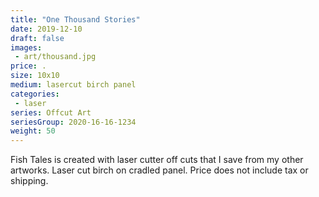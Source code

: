 ```yaml
---
title: "One Thousand Stories"
date: 2019-12-10
draft: false
images:
 - art/thousand.jpg
price: .
size: 10x10 
medium: lasercut birch panel
categories:
 - laser
series: Offcut Art
seriesGroup: 2020-16-16-1234
weight: 50
---
```


Fish Tales is created with laser cutter off cuts that I save from my other artworks. Laser cut birch on cradled panel. Price does not include tax or shipping.